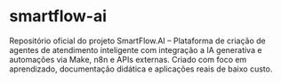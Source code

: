 # smartflow-ai
Repositório oficial do projeto SmartFlow.AI – Plataforma de criação de agentes de atendimento inteligente com integração a IA generativa e automações via Make, n8n e APIs externas. Criado com foco em aprendizado, documentação didática e aplicações reais de baixo custo.
